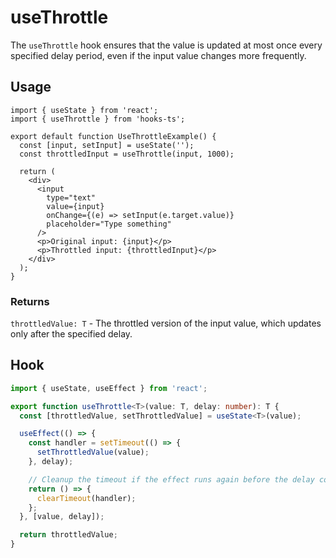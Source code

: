 # useThrottle

The `useThrottle` hook ensures that the value is updated at most once every specified delay period, even if the input value changes more frequently.

## Usage

```tsx
import { useState } from 'react';
import { useThrottle } from 'hooks-ts';

export default function UseThrottleExample() {
  const [input, setInput] = useState('');
  const throttledInput = useThrottle(input, 1000);

  return (
    <div>
      <input
        type="text"
        value={input}
        onChange={(e) => setInput(e.target.value)}
        placeholder="Type something"
      />
      <p>Original input: {input}</p>
      <p>Throttled input: {throttledInput}</p>
    </div>
  );
}
```

### Returns

`throttledValue: T` - The throttled version of the input value, which updates only after the specified delay.

## Hook

```ts
import { useState, useEffect } from 'react';

export function useThrottle<T>(value: T, delay: number): T {
  const [throttledValue, setThrottledValue] = useState<T>(value);

  useEffect(() => {
    const handler = setTimeout(() => {
      setThrottledValue(value);
    }, delay);

    // Cleanup the timeout if the effect runs again before the delay completes
    return () => {
      clearTimeout(handler);
    };
  }, [value, delay]);

  return throttledValue;
}
```

